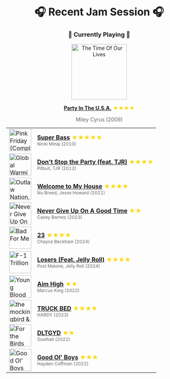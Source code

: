 <div align='center'>

# 🎧 Recent Jam Session 🎧

<h3>🎵 Currently Playing 🎵</h3>

<a href="https://open.spotify.com/track/5Q0Nhxo0l2bP3pNjpGJwV1"><img src="https://i.scdn.co/image/ab67616d0000b273d6c3ad6a2a27471e1d5e8103" width="150" height="150" alt="The Time Of Our Lives" /></a>

<b><a href="https://open.spotify.com/track/5Q0Nhxo0l2bP3pNjpGJwV1">Party In The U.S.A.</a></b><span style="color: gold;"> ★★★★</span>

<span style="color: #666;">Miley Cyrus (2009)</span>

<table style='margin: 0 auto; max-width: 550px;'>
<tr>
<td width="60"><a href="https://open.spotify.com/track/3hlksXnvbKogFdPbpO9vel"><img src="https://i.scdn.co/image/ab67616d0000b273aa7d2641af0fa4c1f76fafbf" width="60" height="60" alt="Pink Friday (Complete Edition)" /></a></td>
<td><b><a href="https://open.spotify.com/track/3hlksXnvbKogFdPbpO9vel">Super Bass</a></b> <span style="color: gold;"> ★★★★★</span><br><span style="font-size: 12px; color: #666;">Nicki Minaj (2010)</span></td>
</tr>
<tr>
<td width="60"><a href="https://open.spotify.com/track/3Tu7uWBecS6GsLsL8UONKn"><img src="https://i.scdn.co/image/ab67616d0000b273f2486b438645e97b523e4f90" width="60" height="60" alt="Global Warming: Meltdown (Deluxe Version)" /></a></td>
<td><b><a href="https://open.spotify.com/track/3Tu7uWBecS6GsLsL8UONKn">Don't Stop the Party (feat. TJR)</a></b> <span style="color: gold;"> ★★★★</span><br><span style="font-size: 12px; color: #666;">Pitbull, TJR (2012)</span></td>
</tr>
<tr>
<td width="60"><a href="https://open.spotify.com/track/1PKyxZQMGrjEHcLmGiMAL5"><img src="https://i.scdn.co/image/ab67616d0000b273699599750974684ca0a6cc8a" width="60" height="60" alt="Outlaw Nation, Vol. 1" /></a></td>
<td><b><a href="https://open.spotify.com/track/1PKyxZQMGrjEHcLmGiMAL5">Welcome to My House</a></b> <span style="color: gold;"> ★★★★</span><br><span style="font-size: 12px; color: #666;">Nu Breed, Jesse Howard (2021)</span></td>
</tr>
<tr>
<td width="60"><a href="https://open.spotify.com/track/5u0gLNySNwgBE9bqWSgJAA"><img src="https://i.scdn.co/image/ab67616d0000b273d4a465bfbd858cc114c0da1a" width="60" height="60" alt="Never Give Up On A Good Time" /></a></td>
<td><b><a href="https://open.spotify.com/track/5u0gLNySNwgBE9bqWSgJAA">Never Give Up On A Good Time</a></b> <span style="color: gold;"> ★★</span><br><span style="font-size: 12px; color: #666;">Casey Barnes (2023)</span></td>
</tr>
<tr>
<td width="60"><a href="https://open.spotify.com/track/5NU6kBZORKaoqS09mOqgXs"><img src="https://i.scdn.co/image/ab67616d0000b273949000dbd45fd90ed1c2d17d" width="60" height="60" alt="Bad For Me" /></a></td>
<td><b><a href="https://open.spotify.com/track/5NU6kBZORKaoqS09mOqgXs">23</a></b> <span style="color: gold;"> ★★★★</span><br><span style="font-size: 12px; color: #666;">Chayce Beckham (2024)</span></td>
</tr>
<tr>
<td width="60"><a href="https://open.spotify.com/track/0gucUyFMFRMlUiVn9US4YX"><img src="https://i.scdn.co/image/ab67616d0000b27388208159b1b3c69eefdeb2e0" width="60" height="60" alt="F-1 Trillion" /></a></td>
<td><b><a href="https://open.spotify.com/track/0gucUyFMFRMlUiVn9US4YX">Losers (Feat. Jelly Roll)</a></b> <span style="color: gold;"> ★★★★</span><br><span style="font-size: 12px; color: #666;">Post Malone, Jelly Roll (2024)</span></td>
</tr>
<tr>
<td width="60"><a href="https://open.spotify.com/track/1JMkvPw0dUmU1iDVCN37M2"><img src="https://i.scdn.co/image/ab67616d0000b273beebaa7fbb1d4b9dcf30dbb9" width="60" height="60" alt="Young Blood" /></a></td>
<td><b><a href="https://open.spotify.com/track/1JMkvPw0dUmU1iDVCN37M2">Aim High</a></b> <span style="color: gold;"> ★★</span><br><span style="font-size: 12px; color: #666;">Marcus King (2022)</span></td>
</tr>
<tr>
<td width="60"><a href="https://open.spotify.com/track/6CThut6kPrjot0pTJOTEer"><img src="https://i.scdn.co/image/ab67616d0000b273fd6559329866163a6c4919d2" width="60" height="60" alt="the mockingbird & THE CROW" /></a></td>
<td><b><a href="https://open.spotify.com/track/6CThut6kPrjot0pTJOTEer">TRUCK BED</a></b> <span style="color: gold;"> ★★★★</span><br><span style="font-size: 12px; color: #666;">HARDY (2023)</span></td>
</tr>
<tr>
<td width="60"><a href="https://open.spotify.com/track/7qfdFKdEZFuOf2X4cID8jS"><img src="https://i.scdn.co/image/ab67616d0000b273e43a058e5f8ffb25fa0a1c52" width="60" height="60" alt="For the Birds" /></a></td>
<td><b><a href="https://open.spotify.com/track/7qfdFKdEZFuOf2X4cID8jS">DLTGYD</a></b> <span style="color: gold;"> ★★</span><br><span style="font-size: 12px; color: #666;">Southall (2021)</span></td>
</tr>
<tr>
<td width="60"><a href="https://open.spotify.com/track/706vx3MSxGNKO2yINe56uq"><img src="https://i.scdn.co/image/ab67616d0000b2733ecfe081929d760c1d5af4de" width="60" height="60" alt="Good Ol' Boys" /></a></td>
<td><b><a href="https://open.spotify.com/track/706vx3MSxGNKO2yINe56uq">Good Ol' Boys</a></b> <span style="color: gold;"> ★★★</span><br><span style="font-size: 12px; color: #666;">Hayden Coffman (2022)</span></td>
</tr>
</table>
</div>

